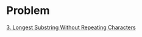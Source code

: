# Problem
[3. Longest Substring Without Repeating Characters](https://leetcode.com/problems/longest-substring-without-repeating-characters/description/)